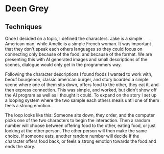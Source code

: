 # Deen Grey

## Techniques
  Once I decided on a topic, I defined the characters. Jake is a simple American man, while Amelie is a simple French woman. It was important that they don't speak each others languages so they could focus on connecting only because of the food, and because of the format. We are presenting this with AI generated images and small descriptions of the scenes, dialogue would only get in the programmers way. 

  Following the character descriptions I found foods I wanted to work with, beouf bourgenon, classic american burger, and story boarded a simple scene where one of them sits down, offers food to the other, they eat it, and then express connection. This was simple, and worked, but didn't show off the AI program as well as I thought it could. To expand on the story I set up a looping system where the two sample each others meals until one of them feels a strong emotion. 

  The loop looks like this: Someone sits down, they order, and the computer picks one of the two characters to begin the interaction. Then a random number will choose between offering food to the other, eating food, or just looking at the other person. The other person will then make the same choice. If someone eats, another random number will decide if the character offers food back, or feels a strong emotion towards the food and ends the story. 
